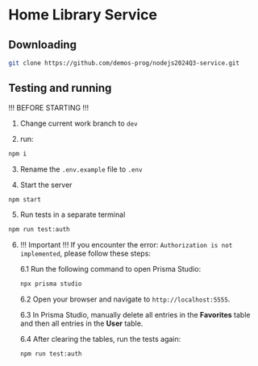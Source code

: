 # Home Library Service

## Downloading

```bash
git clone https://github.com/demos-prog/nodejs2024Q3-service.git
```

## Testing and running

!!! BEFORE STARTING !!!

1. Change current work branch to `dev`

2. run:

```bash
npm i
```

3. Rename the `.env.example` file to `.env`

4. Start the server

```bash
npm start
```

5. Run tests in a separate terminal

```bash
npm run test:auth
```

6. !!! Important !!! If you encounter the error: `Authorization is not implemented`, please follow these steps:

   6.1 Run the following command to open Prisma Studio:

   ```bash
   npx prisma studio
   ```

   6.2 Open your browser and navigate to `http://localhost:5555`.

   6.3 In Prisma Studio, manually delete all entries in the **Favorites** table and then all entries in the **User** table.

   6.4 After clearing the tables, run the tests again:

   ```bash
   npm run test:auth
   ```
